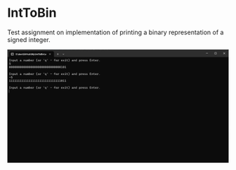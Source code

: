 # IntToBin
Test assignment on implementation of printing a binary representation of a signed integer.

![](docs/img.png)
